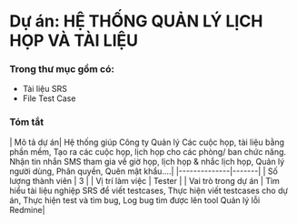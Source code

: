 # Dự án: HỆ THỐNG QUẢN LÝ LỊCH HỌP VÀ TÀI LIỆU
### Trong thư mục gồm có:
- Tài liệu SRS 
- File Test Case 
### Tóm tắt
| Mô tả dự án| Hệ thống giúp Công ty Quản lý Các cuộc họp, tài liệu bằng phần mềm, Tạo ra các cuộc họp, lịch họp cho các phòng/ ban chức năng. Nhận tin nhắn SMS
tham gia về giờ họp, lịch họp & nhắc lịch họp, Quản lý người dùng, Phân quyền, Quên mật khẩu....| 
|--------------|-------|
| Số lượng thành viên | 3 | 
| Vị trí làm việc | Tester | 
| Vai trò trong dự án | Tìm hiểu tài liệu nghiệp SRS để viết testcases, Thực hiện viết testcases cho dự án, Thực hiện test và tìm bug, Log bug tìm được lên tool Quản lý lỗi Redmine|
